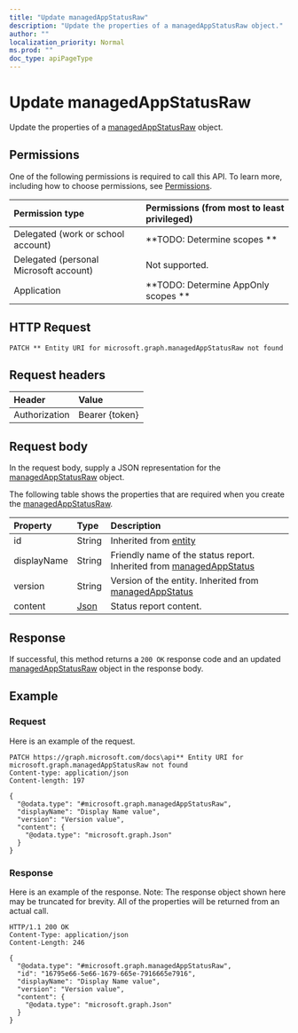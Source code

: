 ```yaml
---
title: "Update managedAppStatusRaw"
description: "Update the properties of a managedAppStatusRaw object."
author: ""
localization_priority: Normal
ms.prod: ""
doc_type: apiPageType
---
```


# Update managedAppStatusRaw

Update the properties of a [managedAppStatusRaw](../resources/managedappstatusraw.md) object.

## Permissions
One of the following permissions is required to call this API. To learn more, including how to choose permissions, see [Permissions](/concepts/permissions-reference.md).

|Permission type|Permissions (from most to least privileged)|
|:---|:---|
|Delegated (work or school account)|**TODO: Determine scopes **|
|Delegated (personal Microsoft account)|Not supported.|
|Application|**TODO: Determine AppOnly scopes **|

## HTTP Request
<!-- {
  "blockType": "ignored"
}
-->
``` http
PATCH ** Entity URI for microsoft.graph.managedAppStatusRaw not found
```

## Request headers
|Header|Value|
|:---|:---|
|Authorization|Bearer {token}|

## Request body
In the request body, supply a JSON representation for the [managedAppStatusRaw](../resources/managedAppStatusRaw.md) object.

The following table shows the properties that are required when you create the [managedAppStatusRaw](../resources/managedappstatusraw.md).

|Property|Type|Description|
|:---|:---|:---|
|id|String| Inherited from [entity](../resources/entity.md)|
|displayName|String|Friendly name of the status report. Inherited from [managedAppStatus](../resources/managedAppStatus.md)|
|version|String|Version of the entity. Inherited from [managedAppStatus](../resources/managedAppStatus.md)|
|content|[Json](../resources/Json.md)|Status report content.|



## Response
If successful, this method returns a `200 OK` response code and an updated [managedAppStatusRaw](../resources/managedappstatusraw.md) object in the response body.

## Example

### Request
Here is an example of the request.
<!-- {
  "blockType": "request",
  "name": "update_managedappstatusraw"
}
-->
``` http
PATCH https://graph.microsoft.com/docs\api** Entity URI for microsoft.graph.managedAppStatusRaw not found
Content-type: application/json
Content-length: 197

{
  "@odata.type": "#microsoft.graph.managedAppStatusRaw",
  "displayName": "Display Name value",
  "version": "Version value",
  "content": {
    "@odata.type": "microsoft.graph.Json"
  }
}
```

### Response
Here is an example of the response. Note: The response object shown here may be truncated for brevity. All of the properties will be returned from an actual call.
<!-- {
  "blockType": "response",
  "truncated": true
}
-->
``` http
HTTP/1.1 200 OK
Content-Type: application/json
Content-Length: 246

{
  "@odata.type": "#microsoft.graph.managedAppStatusRaw",
  "id": "16795e66-5e66-1679-665e-7916665e7916",
  "displayName": "Display Name value",
  "version": "Version value",
  "content": {
    "@odata.type": "microsoft.graph.Json"
  }
}
```

